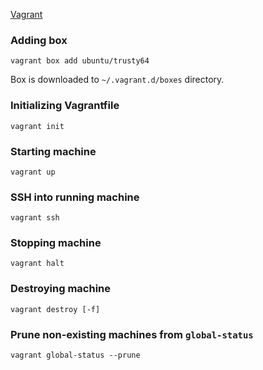[Vagrant](http://www.vagrantup.com/)

### Adding box

```
vagrant box add ubuntu/trusty64
```

Box is downloaded to `~/.vagrant.d/boxes` directory.

### Initializing Vagrantfile

```
vagrant init
```

### Starting machine

```
vagrant up
```

### SSH into running machine

```
vagrant ssh
```

### Stopping machine

```
vagrant halt
```

### Destroying machine

```
vagrant destroy [-f]
```

### Prune non-existing machines from `global-status`

```
vagrant global-status --prune
```
